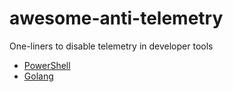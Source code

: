 # awesome-anti-telemetry
One-liners to disable telemetry in developer tools

- [PowerShell](https://github.com/ndr-repo/awesome-anti-telemetry/blob/main/powershell.md)
- [Golang](https://github.com/ndr-repo/awesome-anti-telemetry/blob/main/golang.md)
